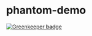 # phantom-demo

[![Greenkeeper badge](https://badges.greenkeeper.io/Equiem/phantom-demo.svg)](https://greenkeeper.io/)

